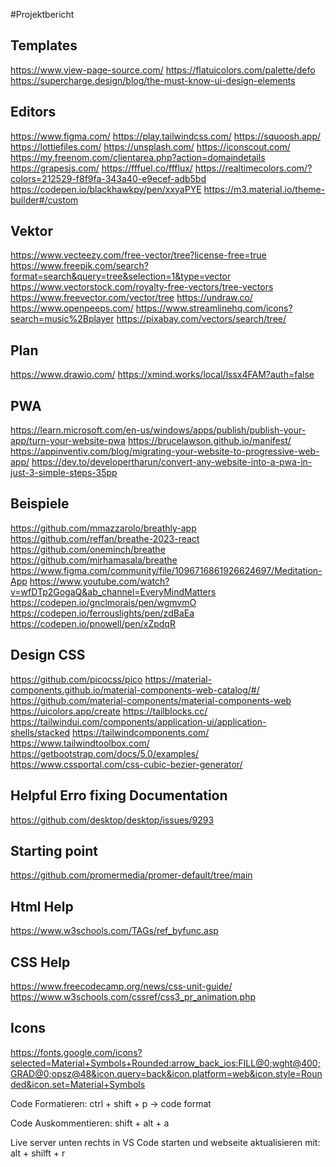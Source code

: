 #Projektbericht

## Templates

https://www.view-page-source.com/
https://flatuicolors.com/palette/defo
https://supercharge.design/blog/the-must-know-ui-design-elements

## Editors

https://www.figma.com/
https://play.tailwindcss.com/
https://squoosh.app/
https://lottiefiles.com/
https://unsplash.com/
https://iconscout.com/
https://my.freenom.com/clientarea.php?action=domaindetails
https://grapesjs.com/
https://fffuel.co/ffflux/
https://realtimecolors.com/?colors=212529-f8f9fa-343a40-e9ecef-adb5bd
https://codepen.io/blackhawkpy/pen/xxyaPYE
https://m3.material.io/theme-builder#/custom

## Vektor

https://www.vecteezy.com/free-vector/tree?license-free=true
https://www.freepik.com/search?format=search&query=tree&selection=1&type=vector
https://www.vectorstock.com/royalty-free-vectors/tree-vectors
https://www.freevector.com/vector/tree
https://undraw.co/
https://www.openpeeps.com/
https://www.streamlinehq.com/icons?search=music%2Bplayer
https://pixabay.com/vectors/search/tree/

## Plan

https://www.drawio.com/
https://xmind.works/local/lssx4FAM?auth=false

## PWA

https://learn.microsoft.com/en-us/windows/apps/publish/publish-your-app/turn-your-website-pwa
https://brucelawson.github.io/manifest/
https://appinventiv.com/blog/migrating-your-website-to-progressive-web-app/
https://dev.to/developertharun/convert-any-website-into-a-pwa-in-just-3-simple-steps-35pp

## Beispiele

https://github.com/mmazzarolo/breathly-app
https://github.com/reffan/breathe-2023-react
https://github.com/oneminch/breathe
https://github.com/mirhamasala/breathe
https://www.figma.com/community/file/1096716861926624697/Meditation-App
https://www.youtube.com/watch?v=wfDTp2GogaQ&ab_channel=EveryMindMatters
https://codepen.io/gnclmorais/pen/wgmvmO
https://codepen.io/ferrouslights/pen/zdBaEa
https://codepen.io/pnowell/pen/xZpdqR

## Design CSS

https://github.com/picocss/pico
https://material-components.github.io/material-components-web-catalog/#/
https://github.com/material-components/material-components-web
https://uicolors.app/create
https://tailblocks.cc/
https://tailwindui.com/components/application-ui/application-shells/stacked
https://tailwindcomponents.com/
https://www.tailwindtoolbox.com/
https://getbootstrap.com/docs/5.0/examples/
https://www.cssportal.com/css-cubic-bezier-generator/

## Helpful Erro fixing Documentation

https://github.com/desktop/desktop/issues/9293

## Starting point

https://github.com/promermedia/promer-default/tree/main

## Html Help

https://www.w3schools.com/TAGs/ref_byfunc.asp

## CSS Help

https://www.freecodecamp.org/news/css-unit-guide/
https://www.w3schools.com/cssref/css3_pr_animation.php

## Icons

https://fonts.google.com/icons?selected=Material+Symbols+Rounded:arrow_back_ios:FILL@0;wght@400;GRAD@0;opsz@48&icon.query=back&icon.platform=web&icon.style=Rounded&icon.set=Material+Symbols

Code Formatieren:
ctrl + shift + p -> code format

Code Auskommentieren:
shift + alt + a

Live server unten rechts in VS Code starten und webseite aktualisieren mit:
alt + shilft + r
